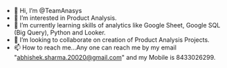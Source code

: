 - 👋 Hi, I’m @TeamAnasys
- 👀 I’m interested in Product Analysis.
- 🌱 I’m currently learning skills of analytics like Google Sheet, Google SQL (Big Query), Python and Looker.
- 💞️ I’m looking to collaborate on creation of Product Analysis Projects.
- 📫 How to reach me...Any one can reach me by my email "abhishek.sharma.20020@gmail.com" and my Mobile is 8433026299.

<!---
TeamAnasys/TeamAnasys is a ✨ special ✨ repository because its `README.md` (this file) appears on your GitHub profile.
You can click the Preview link to take a look at your changes.
--->
